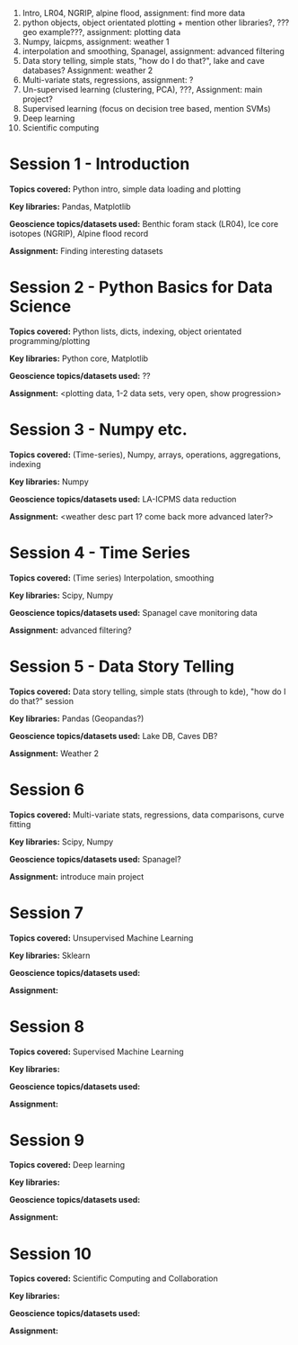 1. Intro, LR04, NGRIP, alpine flood, assignment: find more data
2. python objects, object orientated plotting + mention other libraries?, ???geo example???, assignment: plotting data
3. Numpy, laicpms, assignment: weather 1
4. interpolation and smoothing, Spanagel, assignment: advanced filtering
5. Data story telling, simple stats, "how do I do that?", lake and cave databases? Assignment: weather 2
6. Multi-variate stats, regressions, assignment: ?
7. Un-supervised learning (clustering, PCA), ???, Assignment: main project?
8. Supervised learning (focus on decision tree based, mention SVMs)
9. Deep learning
10. Scientific computing


# Session 1 - Introduction
**Topics covered:** Python intro, simple data loading and plotting

**Key libraries:** Pandas, Matplotlib

**Geoscience topics/datasets used:** Benthic foram stack (LR04), Ice core isotopes (NGRIP), Alpine flood record

**Assignment:** Finding interesting datasets

# Session 2 - Python Basics for Data Science
**Topics covered:** Python lists, dicts, indexing, object orientated programming/plotting

**Key libraries:** Python core, Matplotlib

**Geoscience topics/datasets used:** ??

**Assignment:** <plotting data, 1-2 data sets, very open, show progression> 

# Session 3 - Numpy etc.
**Topics covered:** (Time-series), Numpy, arrays, operations, aggregations, indexing

**Key libraries:** Numpy

**Geoscience topics/datasets used:** LA-ICPMS data reduction

**Assignment:** <weather desc part 1? come back more advanced later?>

# Session 4 - Time Series
**Topics covered:** (Time series) Interpolation, smoothing

**Key libraries:** Scipy, Numpy

**Geoscience topics/datasets used:** Spanagel cave monitoring data

**Assignment:** advanced filtering?

# Session 5 - Data Story Telling
**Topics covered:** Data story telling, simple stats (through to kde), "how do I do that?" session

**Key libraries:** Pandas (Geopandas?)

**Geoscience topics/datasets used:** Lake DB, Caves DB?

**Assignment:** Weather 2

# Session 6
**Topics covered:** Multi-variate stats, regressions, data comparisons, curve fitting

**Key libraries:** Scipy, Numpy

**Geoscience topics/datasets used:** Spanagel?

**Assignment:** introduce main project

# Session 7
**Topics covered:** Unsupervised Machine Learning

**Key libraries:** Sklearn

**Geoscience topics/datasets used:**

**Assignment:**

# Session 8
**Topics covered:** Supervised Machine Learning

**Key libraries:**

**Geoscience topics/datasets used:**

**Assignment:**

# Session 9
**Topics covered:** Deep learning

**Key libraries:**

**Geoscience topics/datasets used:**

**Assignment:**

# Session 10
**Topics covered:** Scientific Computing and Collaboration

**Key libraries:**

**Geoscience topics/datasets used:**

**Assignment:**

